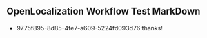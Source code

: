 ## OpenLocalization Workflow Test MarkDown
* 9775f895-8d85-4fe7-a609-5224fd093d76 thanks!

<!--HONumber=Jul16_HO3-->


